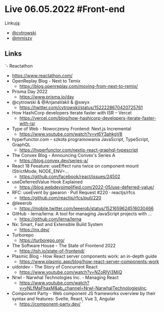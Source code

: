 # Live 06.05.2022 #Front-end

Linkują:

- [@cytrowski](https://twitter.com/cytrowski)
- [@mmiszy](https://twitter.com/mmiszy)

## Links

`- Reactathon
  - https://www.reactathon.com/
- OpenReplay Blog - Next to Temix
  - https://blog.openreplay.com/moving-from-next-to-remix/
- Prisma Day 2022
  - https://www.prisma.io/day
- @cytrowski & @AnjanaVakil & @swyx 
  - https://twitter.com/cytrowski/status/1522228670420725761
- How HashiCorp developers iterate faster with ISR – Vercel
  - https://vercel.com/blog/how-hashicorp-developers-iterate-faster-with-isr
- Type of Web - Nowoczesny Frontend: Next.js Incremental 
  - https://www.youtube.com/watch?v=vt6Y3ahkgV8
- hyperfunctor.com – szkoła programowania JavaScript, TypeScript, GraphQL
  - https://hyperfunctor.com/nextjs-react-graphql-typescript
- The Convex Blog - Announcing Convex's Series A
  - https://blog.convex.dev/series-a/
- React 18 Feeature: useEffect runs twice on component mount (StrictMode, NODE_ENV=...
  - https://github.com/facebook/react/issues/24502
- useDeferredValue Hook Explained
  - https://blog.webdevsimplified.com/2022-05/use-deferred-value/
- RFC: useEvent by gaearon · Pull Request #220 · reactjs/rfcs
  - https://github.com/reactjs/rfcs/pull/220
- @leeerob
  - https://mobile.twitter.com/leeerob/status/1521659624516030466
- GitHub - lerna/lerna: A tool for managing JavaScript projects with ...
  - https://github.com/lerna/lerna
- Nx: Smart, Fast and Extensible Build System
  - https://nx.dev/
- Turborepo
  - https://turborepo.org/
- The Software House - The State of Frontend 2022
  - https://tsh.io/state-of-frontend/
- Plasmic Blog - How React server components work: an in-depth guide
  - https://www.plasmic.app/blog/how-react-server-components-work
- uidotdev - The Story of Concurrent React
  - https://www.youtube.com/watch?v=NZoRlVi3MjQ
- Nrwl - Narwhal Technologies Inc. - Managing React 
  - https://www.youtube.com/watch?v=yNLfMaFhaxM&ab_channel=Nrwl-NarwhalTechnologiesInc.
- Component Party - Web component JS frameworks overview by their syntax and features: Svelte, React, Vue 3, Angular
  - https://component-party.dev/
`